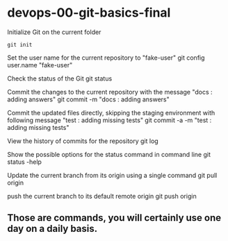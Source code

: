 # devops-00-git-basics-final

Initialize Git on the current folder

```
git init
```

Set the user name for the current repository to "fake-user"
git config user.name "fake-user"

Check the status of the Git
git status

Commit the changes to the current repository with the message "docs : adding answers"
git commit -m "docs : adding answers"

Commit the updated files directly, skipping the staging environment with following message "test : adding missing tests"
git commit -a -m "test : adding missing tests"

View the history of commits for the repository
git log

Show the possible options for the status command in command line
git status -help

Update the current branch from its origin using a single command
git pull origin

push the current branch to its default remote origin
git push origin

## Those are commands, you will certainly use one day on a daily basis.
